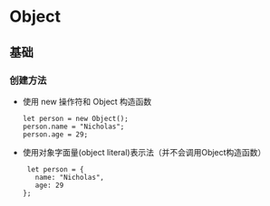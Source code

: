 # Object

## 基础

### 创建方法

- 使用 new 操作符和 Object 构造函数

  ```
  let person = new Object();
  person.name = "Nicholas";
  person.age = 29;
  ```

- 使用对象字面量(object literal)表示法（并不会调用Object构造函数）

  ```
   let person = {
     name: "Nicholas",
     age: 29
  };
  ```

  
